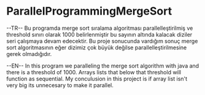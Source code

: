 # ParallelProgrammingMergeSort

--TR--
Bu programda merge sort sıralama algoritması parallelleştirilmiş ve threshold sınırı olarak 1000 belirlenmiştir bu sayının altında kalacak diziler
seri çalışmaya devam edecektir. Bu proje sonucunda vardığım sonuç merge sort algoritmasının eğer dizimiz çok büyük değilse parallelleştirilmesine gerek olmadığıdır.

--EN--
In this program we paralleling the merge sort algorithm with java and there is a threshold of 1000. Arrays lists that below that threshold will function as sequential.
My conculusion in this project is if array list isn't very big its unnecesary to make it parallel.
